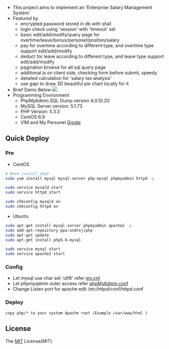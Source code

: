 - This project aims to implement an 'Enterprise Salary Management System'
- Featured by
    - encrypted password stored in db with sha1
    - login check using 'session' with 'timeout' set
    - basic edit/add/modify/query page for overtime/leave/bonus/personel/position/salary
    - pay for overtime according to different type, and overtime type support edit/add/modify
    - deduct for leave according to different type, and leave type support edit/add/modify
    - pagination browse for all sql query page
    - additional js on client side, checking form before submit, speedy
    - detailed calculation for 'salary tax analysis'
    - use gapi to draw 3D beautiful pie chart locally for it
- Brief Demo Below
![](./gif/jear.gif)
- Programming Environment
    - PhpMyAdmin SQL Dump version 4.0.10.20
    - MySQL Server version: 5.1.73
    - PHP Version: 5.3.3
    - CentOS 6.9
    - VIM and My Personel [Giggle](https://github.com/xiangp126/Giggle)

## Quick Deploy
### Pre
- CentOS
```bash
# Need install php5
sudo yum install mysql mysql-server php-mysql phpmyadmin httpd -y

sudo service mysqld start
sudo service httpd start

sudo chkconfig mysqld on
sudo chkconfig httpd on
```

- Ubuntu
```bash
sudo apt-get install mysql-server phpmyadmin apache2 -y
sudo add-apt-repository ppa:ondrej/php
sudo apt-get update
sudo apt-get install php5.6-mysql

sudo service mysql start
sudo service apache2 start
```

### Config
- Let mysql use char set 'utf8' refer [my.cnf](./config/my.cnf)
- Let phpmyadmin outer access refer [phpMyAdmin.conf](./config/phpMyAdmin.conf)
- Change Listen port for apache edit /etc/httpd/conf/httpd.conf

### Deploy
```
copy php/* to your system Apache root (Example /var/www/html )
```

## License
The [MIT](./LICENSE.txt) License(MIT)
